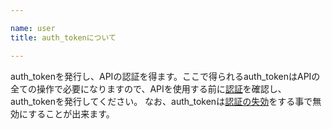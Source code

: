 ```yaml
---

name: user
title: auth_tokenについて

---
```


auth_tokenを発行し、APIの認証を得ます。ここで得られるauth_tokenはAPIの全ての操作で必要になりますので、APIを使用する前に[認証](#user_create)を確認し、auth_tokenを発行してください。
なお、auth_tokenは[認証の失効](#user_delete)をする事で無効にすることが出来ます。